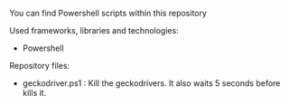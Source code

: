 You can find Powershell scripts within this repository

Used frameworks, libraries and technologies:

- Powershell

Repository files:

- geckodriver.ps1 : Kill the geckodrivers. It also waits 5 seconds before kills it.
